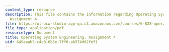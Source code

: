 ```yaml
---
content_type: resource
description: This file contains the information regarding Operating System Engineering,
  Assignment 4.
file: https://ol-ocw-studio-app-qa.s3.amazonaws.com/courses/6-828-operating-system-engineering-fall-2012/649aaab5c4c06b5e7ff0ab574dd2fef1_MIT6_828F12_assignment4.pdf
file_type: application/pdf
resourcetype: Document
title: Operating System Engineering, Assignment 4
uid: 649aaab5-c4c0-6b5e-7ff0-ab574dd2fef1
---
```

